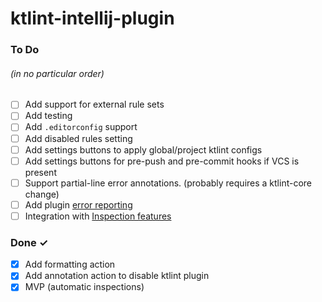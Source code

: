 # ktlint-intellij-plugin

### To Do
###### (in no particular order)
- [ ] Add support for external rule sets
- [ ] Add testing
- [ ] Add `.editorconfig` support
- [ ] Add disabled rules setting
- [ ] Add settings buttons to apply global/project ktlint configs
- [ ] Add settings buttons for pre-push and pre-commit hooks if VCS is present
- [ ] Support partial-line error annotations. (probably requires a ktlint-core change)
- [ ] Add plugin [error reporting](https://www.plugin-dev.com/intellij/general/error-reporting/)
- [ ] Integration with [Inspection features](https://jetbrains.org/intellij/sdk/docs/reference_guide/custom_language_support/code_inspections_and_intentions.html)

### Done ✓
- [x] Add formatting action
- [x] Add annotation action to disable ktlint plugin
- [x] MVP (automatic inspections)